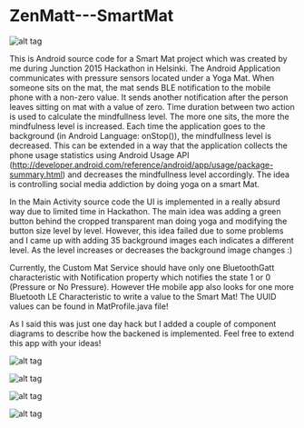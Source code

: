 # ZenMatt---SmartMat

![alt tag](http://i.imgur.com/QlTRuLX.jpg?1)

This is Android source code for a Smart Mat project which was created by me during Junction 2015 Hackathon in Helsinki. The Android Application communicates with pressure sensors located under a Yoga Mat. When someone sits on the mat, the mat sends BLE notification to the mobile phone with a non-zero value. It sends another notification after the person leaves sitting on mat with a value of zero. Time duration between two action is used to calculate the mindfullness level. The more one sits, the more the mindfulness level is increased. Each time the application goes to the background (in Android Language: onStop()), the mindfullness level is decreased. This can be extended in a way that the application collects the phone usage statistics using Android Usage API (http://developer.android.com/reference/android/app/usage/package-summary.html) and decreases the mindfullness level accordingly. The idea is controlling social media addiction by doing yoga on a smart Mat.

In the Main Activity source code the UI is implemented in a really absurd way due to limited time in Hackathon. The main idea was adding a green button behind the cropped transparent man doing yoga and modifying the button size level by level. However, this idea failed due to some problems and I came up with adding 35 background images each indicates a different level. As the level increases or decreases the background image changes :)

Currently, the Custom Mat Service should have only one BluetoothGatt characteristic with Notification property which notifies the state 1 or 0 (Pressure or No Pressure). However tHe mobile app also looks for one more Bluetooth LE Characteristic to write a value to the Smart Mat! The UUID values can be found in MatProfile.java file!

As I said this was just one day hack but I added a couple of component diagrams to describe how the backened is implemented. Feel free to extend this app with your ideas!

![alt tag](http://i.imgur.com/nVNRaZ4.png?1)

![alt tag](http://i.imgur.com/V5VZ0uP.png?1)

![alt tag](http://i.imgur.com/qFnDfkR.png?1)

![alt tag](http://i.imgur.com/lflb6Ef.png?1)
